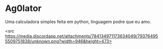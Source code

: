 # Ag0lator

Uma calculadora simples feita em python, linguagem podre que eu amo.

<src https://media.discordapp.net/attachments/784134971173634049/793764955509751838/unknown.png?width=946&height=473>
